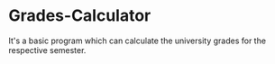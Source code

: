 # Grades-Calculator
It's a basic program which can calculate the university grades for the respective semester.
